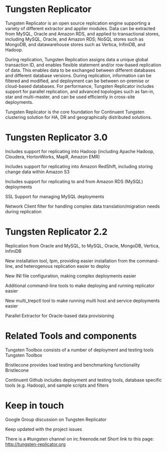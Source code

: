 # Tungsten Replicator
Tungsten Replicator is an open source replication engine supporting a variety of different extractor and applier modules. Data can be extracted from MySQL, Oracle and Amazon RDS, and applied to transactional stores, including MySQL, Oracle, and Amazon RDS; NoSQL stores such as MongoDB, and datawarehouse stores such as Vertica, InfiniDB, and Hadoop.

During replication, Tungsten Replication assigns data a unique global transaction ID, and enables flexible statement and/or row-based replication of data. This enables data to be exchanged between different databases and different database versions. During replication, information can be filtered and modified, and deployment can be between on-premise or cloud-based databases. For performance, Tungsten Replicator includes support for parallel replication, and advanced topologies such as fan-in, star and multi-master, and can be used efficiently in cross-site deployments.

Tungsten Replicator is the core foundation for Continuent Tungsten clustering solution for HA, DR and geographically distributed solutions.

# Tungsten Replicator 3.0
Includes support for replicating into Hadoop (including Apache Hadoop, Cloudera, HortonWorks, MapR, Amazon EMR)

Includes support for replicating into Amazon RedShift, including storing change data within Amazon S3

Includes support for replicating to and from Amazon RDS (MySQL) deployments

SSL Support for managing MySQL deployments

Network Client filter for handling complex data translation/migration needs during replication

# Tungsten Replicator 2.2
Replication from Oracle and MySQL, to MySQL, Oracle, MongoDB, Vertica, InfiniDB

New installation tool, tpm, providing easier installation from the command-line, and heterogenous replication easier to deploy

New INI file configuration, making complex deployments easier

Additional command-line tools to make deploying and running replicator easier

New multi_trepctl tool to make running multi host and service deployments easier

Parallel Extractor for Oracle-based data provisioning

# Related Tools and components
Tungsten Toolbox consists of a number of deployment and testing tools Tungsten Toolbox

Bristlecone provides load testing and benchmarking functionality Bristlecone

Continuent Github includes deployment and testing tools, database specific tools (e.g. Hadoop), and sample scripts and filters

# Keep in touch
Google Group discussion on Tungsten Replicator

Keep updated with the project issues

There is a #tungsten channel on irc.freenode.net
Short link to this page: http://tungsten-replicator.org
